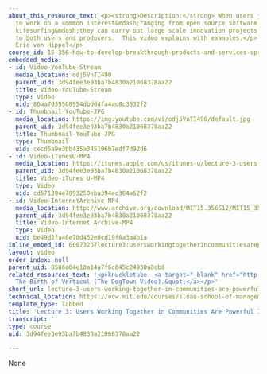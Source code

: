 ```yaml
---
about_this_resource_text: <p><strong>Description:</strong> When users join together
  to work on a common interest&mdash;ranging from open source software projects to
  kitesurfing&mdash;they can carry out large scale innovation projects of great interest
  to both users and producers.  This video explains with examples.</p> <p><strong>Speaker:</strong>
  Eric von Hippel</p>
course_id: 15-356-how-to-develop-breakthrough-products-and-services-spring-2012
embedded_media:
- id: Video-YouTube-Stream
  media_location: odj5VnTI490
  parent_uid: 3d94fee3e93ba7b4830a21068378aa22
  title: Video-YouTube-Stream
  type: Video
  uid: 80aa7039508954dbdd4fa4ac8c3532f2
- id: Thumbnail-YouTube-JPG
  media_location: https://img.youtube.com/vi/odj5VnTI490/default.jpg
  parent_uid: 3d94fee3e93ba7b4830a21068378aa22
  title: Thumbnail-YouTube-JPG
  type: Thumbnail
  uid: cecd6a9e3bb435a345196b7edf7d92d6
- id: Video-iTunesU-MP4
  media_location: https://itunes.apple.com/us/itunes-u/lecture-3-users-working-together/id674624937?i=162681733
  parent_uid: 3d94fee3e93ba7b4830a21068378aa22
  title: Video-iTunes U-MP4
  type: Video
  uid: cd571394e7893250eba394ec364a62f2
- id: Video-InternetArchive-MP4
  media_location: http://www.archive.org/download/MIT15.356S12/MIT15_356S12lec3_300k.mp4
  parent_uid: 3d94fee3e93ba7b4830a21068378aa22
  title: Video-Internet Archive-MP4
  type: Video
  uid: be49d2fa40e70d452e0cd19f8a3a4b1a
inline_embed_id: 60073267lecture3:usersworkingtogetherincommunitiesarepowerfulinnovators49372346
layout: video
order_index: null
parent_uid: 8586a04e18a14a7f6c845c24930a8cb8
related_resources_text: '<p>knuckletube. <a target="_blank" href="http://www.youtube.com/watch?v=1ieY0Zu9IiE">&quot;SkateBoarding:
  The Birth of Vertical (The DogTown Video).&quot;</a></p>'
short_url: lecture-3-users-working-together-in-communities-are-powerful-innovators
technical_location: https://ocw.mit.edu/courses/sloan-school-of-management/15-356-how-to-develop-breakthrough-products-and-services-spring-2012/lecture-videos/lecture-3-users-working-together-in-communities-are-powerful-innovators
template_type: Tabbed
title: 'Lecture 3: Users Working Together in Communities Are Powerful Innovators'
transcript: ''
type: course
uid: 3d94fee3e93ba7b4830a21068378aa22

---
```

None